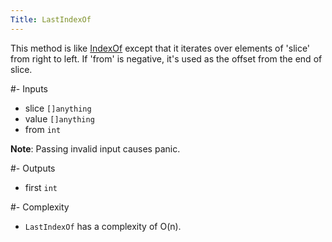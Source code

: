 ```yaml
---
Title: LastIndexOf
---
```



This method is like [IndexOf](#content-slices-indexof) except that it iterates over elements of
'slice' from right to left. If 'from' is negative, it's used as the offset
from the end of slice.

#- Inputs
- slice `[]anything`
- value `[]anything`
- from `int`

**Note**: Passing invalid input causes panic.

#- Outputs
- first `int`

#- Complexity
- `LastIndexOf` has a complexity of O(n).
